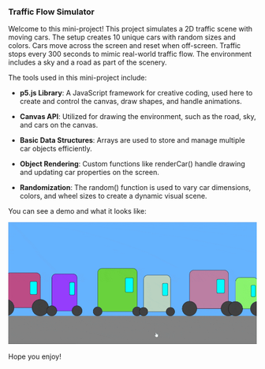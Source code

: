 ### Traffic Flow Simulator

Welcome to this mini-project! This project simulates a 2D traffic scene with moving cars. The setup creates 10 unique cars with random sizes and colors. Cars move across the screen and reset when off-screen. Traffic stops every 300 seconds to mimic real-world traffic flow. The environment includes a sky and a road as part of the scenery.

The tools used in this mini-project include:

- <b>p5.js Library</b>: A JavaScript framework for creative coding, used here to create and control the canvas, draw shapes, and handle animations.

- <b>Canvas API</b>: Utilized for drawing the environment, such as the road, sky, and cars on the canvas.

- <b>Basic Data Structures</b>: Arrays are used to store and manage multiple car objects efficiently.

- <b>Object Rendering</b>: Custom functions like renderCar() handle drawing and updating car properties on the screen.

- <b>Randomization</b>: The random() function is used to vary car dimensions, colors, and wheel sizes to create a dynamic visual scene.

You can see a demo and what it looks like:

<img src='https://github.com/Kiana-Jafari/Traffic-Line/blob/main/Sample.gif' width='600'></img>

Hope you enjoy!
